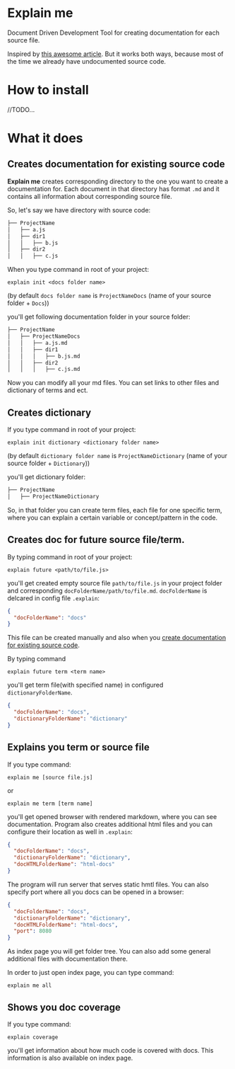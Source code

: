 # Explain me
Document Driven Development Tool for creating documentation for each source file.

Inspired by [this awesome article](https://blog.izs.me/2017/06/documentation-driven-development/). But it works both ways, because most of the time we already have undocumented source code.

# How to install

//TODO...

# What it does

## Creates documentation for existing source code

**Explain me** creates corresponding directory to the one you want to create a documentation for. Each document in that directory has format `.md` and it contains all information about corresponding source file.

So, let's say we have directory with source code:

```bash
├── ProjectName
│   ├── a.js
│   ├── dir1
│   │   ├── b.js
│   ├── dir2
│   │   ├── c.js
```
When you type command in root of your project:

```
explain init <docs folder name>
```
(by default `docs folder name` is `ProjectNameDocs` (name of your source folder + `Docs`))

you'll get following documentation folder in your source folder:

```bash
├── ProjectName
│   ├── ProjectNameDocs
│   │   ├── a.js.md
│   │   ├── dir1
│   │   │   ├── b.js.md
│   │   ├── dir2
│   │   │   ├── c.js.md
```

Now you can modify all your md files. You can set links to other files and dictionary of terms and ect.

## Creates dictionary

If you type command in root of your project:

```
explain init dictionary <dictionary folder name>
```

(by default `dictionary folder name` is `ProjectNameDictionary` (name of your source folder + `Dictionary`))

you'll get dictionary folder:

```bash
├── ProjectName
│   ├── ProjectNameDictionary
```

So, in that folder you can create term files, each file for one specific term, where you can explain a certain variable or concept/pattern in the code.

## Creates doc for future source file/term.

By typing command in root of your project:

```
explain future <path/to/file.js>
```

you'll get created empty source file `path/to/file.js` in your project folder and corresponding `docFolderName/path/to/file.md`. `docFolderName` is delcared in config file `.explain`:

```json
{
  "docFolderName": "docs"
}
```

This file can be created manually and also when you [create documentation for existing source code](#creates-documentation-for-existing-source-code).

By typing command

```
explain future term <term name>
```

you'll get term file(with specified name) in configured `dictionaryFolderName`.

```json
{
  "docFolderName": "docs",
  "dictionaryFolderName": "dictionary"
}
```

## Explains you term or source file

If you type command:

```
explain me [source file.js]
```

or

```
explain me term [term name]
```

you'll get opened browser with rendered markdown, where you can see documentation. Program also creates additional html files and you can configure their location as well in `.explain`:

```json
{
  "docFolderName": "docs",
  "dictionaryFolderName": "dictionary",
  "docHTMLFolderName": "html-docs"
}
```

The program will run server that serves static hmtl files. You can also specify port where all you docs can be opened in a browser:

```json
{
  "docFolderName": "docs",
  "dictionaryFolderName": "dictionary",
  "docHTMLFolderName": "html-docs",
  "port": 8080
}
```
As index page you will get folder tree. You can also add some general additional files with documentation there.

In order to just open index page, you can type command:

```
explain me all
```

## Shows you doc coverage

If you type command:

```
explain coverage 
```

you'll get information about how much code is covered with docs. This information is also available on index page.
